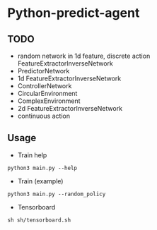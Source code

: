 # Python-predict-agent

## TODO
  - random network in 1d feature, discrete action FeatureExtractorInverseNetwork
  - PredictorNetwork
  - 1d FeatureExtractorInverseNetwork
  - ControllerNetwork
  - CircularEnvironment
  - ComplexEnvironment
  - 2d FeatureExtractorInverseNetwork
  - continuous action

## Usage
- Train help
```
python3 main.py --help
```

- Train (example)
```
python3 main.py --random_policy
```

- Tensorboard
```
sh sh/tensorboard.sh
```